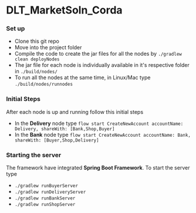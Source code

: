 # DLT_MarketSoln_Corda


<h3> Set up </h3>

<ul>
<li>Clone this git repo</li>
<li>Move into the project folder</li>
<li>Compile the code to create the jar files for all the nodes by <code>./gradlew clean deployNodes</code></li>
<li>The jar file for each node is individually available in it's respective folder in <code>./build/nodes/</code></li>
<li>To run all the nodes at the same time, in Linux/Mac type <code>./build/nodes/runnodes</code></li>
</ul>

<h3>Initial Steps</h3>
<p>After each node is up and running follow this initial steps</p>
<ul>
<li>In the <strong>Delivery</strong> node type <code>flow start CreateNewAccount accountName: Delivery, shareWith: [Bank,Shop,Buyer]</code></li>
<li>In the <strong>Bank</strong> node type <code>flow start CreateNewAccount accountName: Bank, shareWith: [Buyer,Shop,Delivery]</code></li>
</ul>

<h3>Starting the server</h3>
<p>The framework have integrated <strong>Spring Boot Framework</strong>. To start the server type</p>
<ul>
<li><code>./gradlew runBuyerServer</code></li>
<li><code>./gradlew runDeliveryServer</code></li>
<li><code>./gradlew runBankServer</code></li>
<li><code>./gradlew runShopServer</code></li>
</ul>